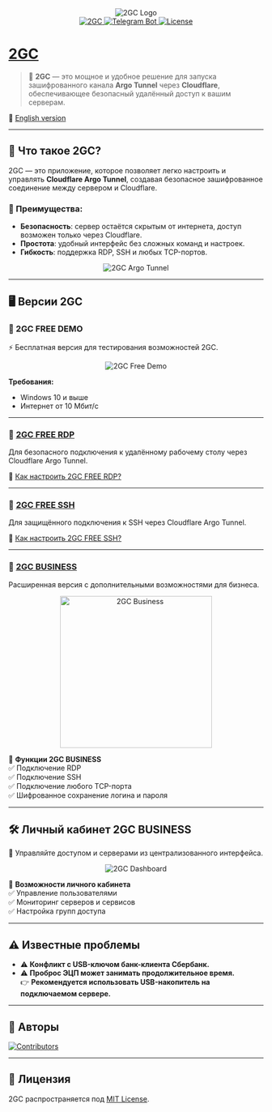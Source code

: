 <div id="header" align="center">
    <img src="https://pub-a89b5697d4074daeb851dc6c011ed225.r2.dev/2gc_logo.ico" alt="2GC Logo">
</div>

<div id="badges" align="center">
    <a href="https://2gc.ru" target="_blank">
        <img src="https://img.shields.io/badge/Website-000000?style=for-the-badge&logoColor=white" alt="2GC"/>
    </a>
    <a href="https://t.me/suppport2gc_bot" target="_blank">
        <img src="https://img.shields.io/badge/Telegram Support-2CA5E0?style=for-the-badge&logo=telegram&logoColor=white" alt="Telegram Bot"/>
    </a>
    <a href="https://github.com/mlanies/2GC/blob/main/LICENSE" target="_blank">
        <img src="https://img.shields.io/github/license/mlanies/2GC?style=for-the-badge" alt="License"/>
    </a>
</div>

# [2GC](https://2gc.ru)

> 🚀 **2GC** — это мощное и удобное решение для запуска зашифрованного канала **Argo Tunnel** через **Cloudflare**, обеспечивающее безопасный удалённый доступ к вашим серверам.

📌 [English version](README_en.md)

---

## 🔐 Что такое 2GC?

2GC — это приложение, которое позволяет легко настроить и управлять **Cloudflare Argo Tunnel**, создавая безопасное зашифрованное соединение между сервером и Cloudflare.  

### 🔹 Преимущества:
- **Безопасность**: сервер остаётся скрытым от интернета, доступ возможен только через Cloudflare.  
- **Простота**: удобный интерфейс без сложных команд и настроек.  
- **Гибкость**: поддержка RDP, SSH и любых TCP-портов.  

<div align="center">
    <img src="https://pub-39c0bfd961854a87ad355d11701329e5.r2.dev/2gc-cf.png" alt="2GC Argo Tunnel">
</div>

---

## 🖥️ Версии 2GC

### 🎯 2GC FREE DEMO
⚡ Бесплатная версия для тестирования возможностей 2GC.

<div align="center">
    <img src="https://github.com/mlanies/2GC-app-ras/blob/main/2gc-free.gif" alt="2GC Free Demo">
</div>

**Требования:**  
- Windows 10 и выше  
- Интернет от 10 Мбит/с  

---

### 🔹 [2GC FREE RDP](https://2gc.ru/download)  
Для безопасного подключения к удалённому рабочему столу через Cloudflare Argo Tunnel.

📖 [Как настроить 2GC FREE RDP?](doc_ru.md)

---

### 🔹 [2GC FREE SSH](https://2gc.ru/download)  
Для защищённого подключения к SSH через Cloudflare Argo Tunnel.

📖 [Как настроить 2GC FREE SSH?](doc_ru.md)

---

### 🚀 [2GC BUSINESS](https://2gc.ru/download)  
Расширенная версия с дополнительными возможностями для бизнеса.

<div align="center">
    <img src="https://pub-a89b5697d4074daeb851dc6c011ed225.r2.dev/2gc_app_list.svg" width="300" alt="2GC Business">
</div>

🔹 **Функции 2GC BUSINESS**  
✅ Подключение RDP  
✅ Подключение SSH  
✅ Подключение любого TCP-порта  
✅ Шифрованное сохранение логина и пароля  

---

## 🛠️ Личный кабинет 2GC BUSINESS

📌 Управляйте доступом и серверами из централизованного интерфейса.

<div align="center">
    <img src="https://pub-a89b5697d4074daeb851dc6c011ed225.r2.dev/lk_2gc.png" alt="2GC Dashboard">
</div>

🔹 **Возможности личного кабинета**  
✅ Управление пользователями  
✅ Мониторинг серверов и сервисов  
✅ Настройка групп доступа  

---

## ⚠️ Известные проблемы

- ⚠ **Конфликт с USB-ключом банк-клиента Сбербанк.**  
- ⚠ **Проброс ЭЦП может занимать продолжительное время.**  
  👉 **Рекомендуется использовать USB-накопитель на подключаемом сервере.**

---

## 👥 Авторы

<a href="https://github.com/mlanies/2GC/graphs/contributors">
  <img src="https://contrib.rocks/image?repo=mlanies/2GC" alt="Contributors">
</a>

---

## 📜 Лицензия

2GC распространяется под [MIT License](LICENSE).
